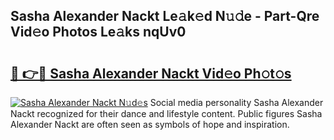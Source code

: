 ## Sasha Alexander Nackt Le𝚊k𝚎d N𝚞𝚍e - Part-Qre Vid𝚎o Photos Le𝚊ks nqUv0

# <h2><a href="http://fb3jq88.evod.top/?m=Sasha+Alexander+Nackt">🔗 👉🔴 Sasha Alexander Nackt Vid𝚎o Ph𝚘t𝚘s</a></h2>

[![Sasha Alexander Nackt N𝚞d𝚎s](https://i.imgur.com/8V9OHl7.gif)](http://fb3jq88.evod.top/?m=Sasha+Alexander+Nackt)
Social media personality Sasha Alexander Nackt recognized for their dance and lifestyle content. Public figures Sasha Alexander Nackt are often seen as symbols of hope and inspiration. 
